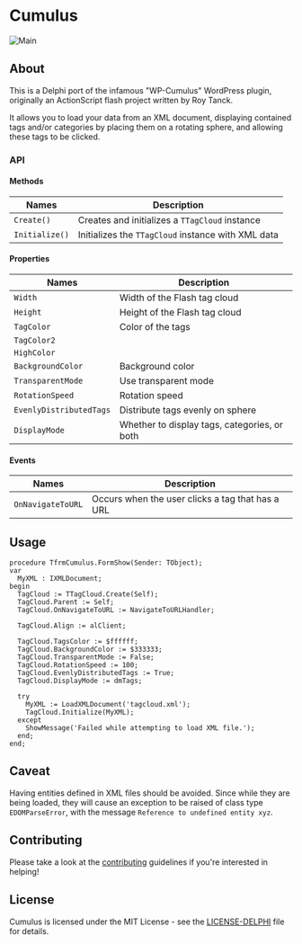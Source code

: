 # Cumulus

![Main](screenshots/main.png)

## About

This is a Delphi port of the infamous "WP-Cumulus" WordPress plugin, originally an ActionScript flash project written by Roy Tanck.

It allows you to load your data from an XML document, displaying contained tags and/or categories by placing them on a rotating sphere, and allowing these tags to be clicked.


### API

#### Methods

| Names | Description
| --- | ---
| `Create()` | Creates and initializes a `TTagCloud` instance
| `Initialize()` | Initializes the `TTagCloud` instance with XML data

#### Properties

| Names | Description
| --- | ---
| `Width` | Width of the Flash tag cloud
| `Height` | Height of the Flash tag cloud
| `TagColor` | Color of the tags
| `TagColor2` |
| `HighColor` |
| `BackgroundColor` | Background color
| `TransparentMode` | Use transparent mode
| `RotationSpeed` | Rotation speed
| `EvenlyDistributedTags` | Distribute tags evenly on sphere
| `DisplayMode` | Whether to display tags, categories, or both

#### Events

| Names | Description
| --- | ---
| `OnNavigateToURL` | Occurs when the user clicks a tag that has a URL


## Usage

```delphi
procedure TfrmCumulus.FormShow(Sender: TObject);
var
  MyXML : IXMLDocument;
begin
  TagCloud := TTagCloud.Create(Self);
  TagCloud.Parent := Self;
  TagCloud.OnNavigateToURL := NavigateToURLHandler;

  TagCloud.Align := alClient;

  TagCloud.TagsColor := $ffffff;
  TagCloud.BackgroundColor := $333333;
  TagCloud.TransparentMode := False;
  TagCloud.RotationSpeed := 100;
  TagCloud.EvenlyDistributedTags := True;
  TagCloud.DisplayMode := dmTags;

  try
    MyXML := LoadXMLDocument('tagcloud.xml');
    TagCloud.Initialize(MyXML);
  except
    ShowMessage('Failed while attempting to load XML file.');
  end;
end;
```

## Caveat

Having entities defined in XML files should be avoided. Since while they are being loaded, they will cause an exception to be raised of class type `EDOMParseError`, with the message `Reference to undefined entity xyz`.


## Contributing

Please take a look at the [contributing](CONTRIBUTING.md) guidelines if you're interested in helping!


## License

Cumulus is licensed under the MIT License - see the [LICENSE-DELPHI](LICENSE-DELPHI.md) file for details.
